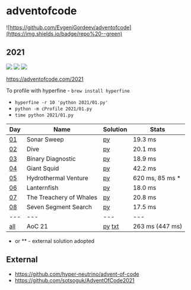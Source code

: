 # adventofcode


![https://github.com/EvgeniGordeev/adventofcode](https://img.shields.io/badge/repo%20--green)
## 2021

![](https://img.shields.io/badge/stars%20⭐-16-yellow)
![](https://img.shields.io/badge/day%20📅-16-blue)
![](https://img.shields.io/badge/days%20completed-8-red)

https://adventofcode.com/2021

To profile with hyperfine - ```brew install hyperfine```

* ```hyperfine -r 10 'python 2021/01.py'```
* ```python -m cProfile 2021/01.py```
* ```time python 2021/01.py```

| Day                                       | Name                    | Solution                                  | Stats           |
|-------------------------------------------|-------------------------|-------------------------------------------|-----------------|
| [01](https://adventofcode.com/2021/day/1) | Sonar Sweep             | [py](2021/01.py)                          | 19.3 ms         |
| [02](https://adventofcode.com/2021/day/2) | Dive                    | [py](2021/02.py)                          | 20.1 ms         |
| [03](https://adventofcode.com/2021/day/3) | Binary Diagnostic       | [py](2021/03.py)                          | 18.9 ms         |
| [04](https://adventofcode.com/2021/day/4) | Giant Squid             | [py](2021/04.py)                          | 42.2 ms         |
| [05](https://adventofcode.com/2021/day/5) | Hydrothermal Venture    | [py](2021/05.py)                          | 620 ms, 85 ms * |
| [06](https://adventofcode.com/2021/day/6) | Lanternfish             | [py](2021/06.py)                          | 18.0 ms         |
| [07](https://adventofcode.com/2021/day/7) | The Treachery of Whales | [py](2021/07.py)                          | 20.8 ms         |
| [08](https://adventofcode.com/2021/day/8) | Seven Segment Search    | [py](2021/08.py)                          | 17.5 ms         |
| ---                                       | ---                     | ---                                       | ---             |
| [all](https://adventofcode.com/2021)      | AoC 21                  | [py](2021/all.py) [txt](2021/answers.txt) | 263 ms (447 ms) |

* or ** - external solution adopted

## External

* https://github.com/hyper-neutrino/advent-of-code
* https://github.com/sotsoguk/AdventOfCode2021